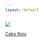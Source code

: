 ```yaml
---
layout: default
---
```

<div class="preview-panel">
	<a href="/Edweb/2015/10/06/Cabo-Rojo/">
		<img class="preview-images" src="/Edweb/Propiedades/venta/cabo rojo/IMG_2335.JPG">
		<p>Cabo Rojo</p>
	</a>
</div>
